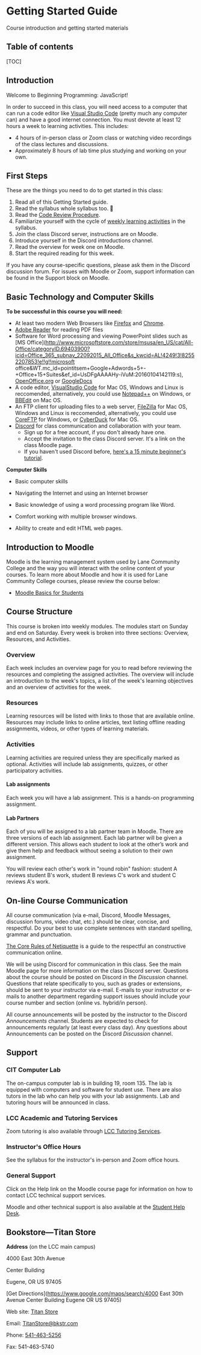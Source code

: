 <h1>Getting Started Guide</h1>

Course introduction and getting started materials

<h2>Table of contents</h2>

[TOC]

## Introduction

Welcome to Beginning Programming: JavaScript!

In order to succeed in this class, you will need access to a computer that can run a code editor like [Visual Studio Code](https://code.visualstudio.com/) (pretty much any computer can) and have a good internet connection. You must  devote at least 12 hours a week to learning activities. This includes:

-  4 hours of in-person class or Zoom class or watching video recordings of the class lectures and discussions.
- Approximately 8 hours of lab time plus studying and working on your own.

## First Steps

These are the things you need to do to get started in this class:

1. Read all of this Getting Started guide.
2. Read the syllabus whole syllabus too. &#128578;
3. Read the [Code Review Procedure](Labs/CodeReviewProcedure.html).
4. Familiarize yourself with the cycle of [weekly learning activities](CS133JS_Syllabus.html#weekly-learning-activities) in the syllabus.
5. Join the class Discord server, instructions are on Moodle.
6. Introduce yourself in the Discord introductions channel.
7. Read the overview for week one on Moodle.
8. Start the required reading for this week.

If you have any course-specific questions, please ask them in the Discord discussion forum. For issues with Moodle or Zoom, support information can be found in the Support block on Moodle.



## Basic Technology and Computer Skills

**To be successful in this course you will need:**

- At least two modern Web Browsers like [Firefox](https://www.mozilla.org/en-US/firefox/new/) and [Chrome](https://www.google.com/chrome/).
- [Adobe Reader](http://get.adobe.com/reader/) for reading PDF files
- Software for Word processing and viewing PowerPoint slides such as [MS Office](http://www.microsoftstore.com/store/msusa/en_US/cat/All-Office/categoryID.69403900?icid=Office_365_subnav_22092015_All_Office&s_kwcid=AL!4249!3!82552207853!e!!g!!microsoft office&WT.mc_id=pointitsem+Google+Adwords+5+-+Office+15+Suites&ef_id=UsDFgAAAAHy-iVuM:20160104142119:s), [OpenOffice.org](http://download.openoffice.org/) or [GoogleDocs](https://www.google.com/accounts/ServiceLogin?service=writely&passive=1209600&continue=http://docs.google.com/&followup=http://docs.google.com/&ltmpl=homepage) 
- A code editor,  [VisualStudio Code](https://code.visualstudio.com) for Mac OS, Windows and Linux is reccomended, alternatively, you could use [Notepad++](https://notepad-plus-plus.org) on Windows, or [BBEdit](https://www.barebones.com/products/bbedit/) on Mac OS.
- An FTP client for uploading files to a web server,  [FileZilla](https://filezilla-project.org) for Mac OS, Windows and Linux is reccomended, alternatively, you could use [CoreFTP](http://coreftp.com) for Windows, or [CyberDuck](https://cyberduck.io) for Mac OS.
- [Discord](https://discord.com/) for class communication and collaboration with your team.
  - Sign up for a free account, if you don't already have one. 
  - Accept the invitation to the class Discord server. It's a link on the class Moodle page.
  - If you haven't used Discord before, [here's a 15 minute beginner's tutorial](https://youtu.be/rnYGrq95ezA?si=f2Bfrwu7WMJivcC6).

**Computer Skills**

- Basic computer skills 
  
- Navigating the Internet and using an Internet browser
- Basic knowledge of using a word processing program like Word.
  
- Comfort working with multiple browser windows.
- Ability to create and edit HTML web pages.



## Introduction to Moodle

Moodle is the learning management system used by Lane Community College and the way you will interact with the online content of your courses. To learn more about Moodle and how it is used for Lane  Community College courses, please review the course below:

- [Moodle Basics for Students](https://classes.lanecc.edu/course/index.php?categoryid=19)

## Course Structure

This course is broken into weekly modules. The modules start on Sunday and end on Saturday. Every week is broken into  three sections: Overview, Resources, and Activities.

### Overview

Each week includes an overview page for you to read before reviewing the resources and completing the assigned activities. The  overview will include an introduction to the week's topics, a list of  the week's learning objectives and an overview of activities for the week.

### Resources

Learning resources will be listed with links to those that are available online. Resources may include links to online articles, text listing offline  reading assignments,  videos, or other types of learning materials.

### Activities

Learning activities are required unless they are specifically marked as  optional. Activities will include lab assignments, quizzes, or other participatory activities.

#### Lab assignments

Each week you will have a lab  assignment. This is a hands-on programming assignment.

#### Lab Partners

Each of you will be assigned to a lab partner team in Moodle. There are three versions of each lab  assignment. Each lab partner will be given a  different version. This allows each student to look at the other’s work and give them help and feedback without seeing a solution to their own assignment.

You will review each other's work in "round robin" fashion: student A reviews student B's work, student B reviews C's work and student C reviews A's work.

## On-line Course Communication

All course communication (via e-mail, Discord, Moodle Messages, discussion  forums, video chat, etc.) should be clear, concise, and respectful. Do your best to use complete sentences with standard spelling, grammar and punctuation.

[The Core Rules of Netiquette](http://www.albion.com/netiquette/corerules.html) is a guide to the respectful an constructive communication online.

We will be using Discord for communication in this class. See the main Moodle page for more information on the class Discord server. Questions about the course should be posted on Discord in the *Discussion* channel. Questions that relate specifically to you, such as grades or extensions,  should be sent to your instructor via e-mail. E-mails to your instructor or e-mails to another department regarding support issues should  include your course number and section (online vs. hybrid/in person).

All course announcements will be posted by the instructor to the Discord *Announcements* channel. Students are expected to check for announcements regularly (at least every class day). Any  questions about Announcements can be posted on the Discord *Discussion* channel.

## Support
### CIT Computer Lab

The on-campus computer lab is in building 19, room 135. The lab is equipped with computers and software for student use. There are also tutors in the lab who can help you with your lab assignments. Lab and tutoring hours will be announced in class.

### LCC Academic and Tutoring Services

Zoom tutoring is also available through [LCC Tutoring Services](https://www.lanecc.edu/tutor).

### Instructor's Office Hours

See the syllabus for the instructor's in-person and Zoom office hours.

### General Support
Click on the Help link on the Moodle course page for information on how to contact LCC technical support services. 

Moodle and other technical support is also available at the [Student Help Desk](https://support.lanecc.edu/students).



## Bookstore&mdash;Titan Store

**Address** (on the LCC main campus)

4000 East 30th Avenue

Center Building

Eugene, OR  US  97405 

[Get Directions](https://www.google.com/maps/search/4000 East 30th Avenue Center Building Eugene OR US 97405)



Web site: [Titan Store](https://www.bkstr.com/laneccstore)

Email: [TitanStore@bkstr.com](mailto:TitanStore@bkstr.com)

Phone: [541-463-5256](tel:541-463-5256)

Fax: 541-463-5740





 